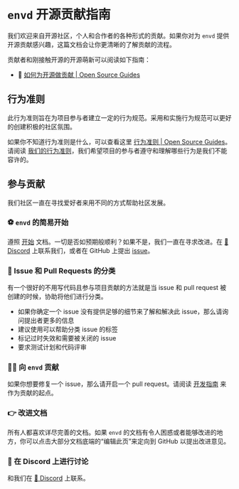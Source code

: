 
# `envd` 开源贡献指南

我们欢迎来自开源社区，个人和合作者的各种形式的贡献。如果你对为 `envd` 提供开源贡献感兴趣，这篇文档会让你更清晰的了解贡献的流程。

贡献者和刚接触开源的开源萌新可以阅读如下指南：

- 👀 [如何为开源做贡献 | Open Source Guides](https://opensource.guide/zh-hans/how-to-contribute/)

## 行为准则

此行为准则旨在为项目参与者建立一定的行为规范。采用和实施行为规范可以更好的创建积极的社区氛围。

如果你不知道行为准则是什么，可以查看这里 [行为准则 | Open Source Guides](https://opensource.guide/zh-hans/code-of-conduct/)。请阅读 [我们的行为准则](https://github.com/tensorchord/envd/blob/main/CODE_OF_CONDUCT.md)，我们希望项目的参与者遵守和理解哪些行为是我们不能容许的。

## 参与贡献

我们社区一直在寻找爱好者来用不同的方式帮助社区发展。

### ⚽ `envd` 的简易开始

遵照 [开始](/guide/getting-started) 文档。一切是否如预期般顺利？如果不是，我们一直在寻求改进。在 [💬 Discord](https://discord.gg/KqswhpVgdU) 上联系我们，或者在 GitHub 上提出 [issue](https://github.com/tensorchord/envd/issues/new/choose)。

### 🙋 Issue 和 Pull Requests 的分类

有一个很好的不用写代码且参与项目贡献的方法就是当 issue 和 pull request 被创建的时候，协助将他们进行分类。

- 如果你确定一个 issue 没有提供足够的细节来了解和解决此 issue，那么请询问提出者更多的信息
- 建议使用可以帮助分类 issue 的标签
- 标记过时失效和需要被关闭的 issue
- 要求测试计划和代码评审

<!-- TODO: bot usage -->

### 👨‍💻 向 `envd` 贡献

如果你想要修复一个 issue，那么请开启一个 pull request。请阅读 [开发指南](./development) 来作为贡献的起点。

### 👉 改进文档

所有人都喜欢详尽完善的文档。如果 `envd` 的文档有令人困惑或者能够改进的地方，你可以点击大部分文档底端的“编辑此页”来定向到 GitHub 以提出改进意见。

### 💬 在 Discord 上进行讨论

和我们在 [💬 Discord](https://discord.gg/KqswhpVgdU) 上联系。
